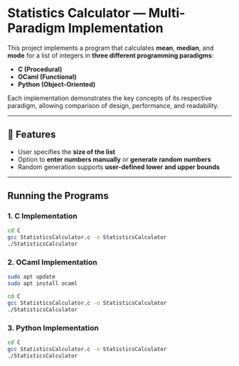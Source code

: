 # Statistics Calculator — Multi-Paradigm Implementation

This project implements a program that calculates **mean**, **median**, and **mode** for a list of integers in **three different programming paradigms**:  
- **C (Procedural)**  
- **OCaml (Functional)**  
- **Python (Object-Oriented)**  

Each implementation demonstrates the key concepts of its respective paradigm, allowing comparison of design, performance, and readability.

---

## 🧮 Features
* User specifies the **size of the list**
* Option to **enter numbers manually** or **generate random numbers**
* Random generation supports **user-defined lower and upper bounds**


---

## Running the Programs

### 1. C Implementation
```bash
cd C
gcc StatisticsCalculator.c -o StatisticsCalculator
./StatisticsCalculator
```

### 2. OCaml Implementation
```bash
sudo apt update
sudo apt install ocaml

cd C
gcc StatisticsCalculator.c -o StatisticsCalculator
./StatisticsCalculator
```

### 3. Python Implementation
```bash
cd C
gcc StatisticsCalculator.c -o StatisticsCalculator
./StatisticsCalculator
```

